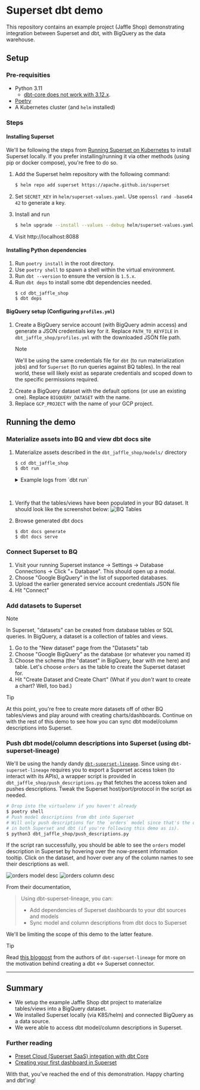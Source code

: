 # Superset dbt demo

This repository contains an example project (Jaffle Shop) demonstrating integration between Superset and dbt, with BigQuery as the data warehouse.

## Setup

### Pre-requisities

- Python 3.11
  - [dbt-core does not work with 3.12.x](https://github.com/dbt-labs/dbt-core/issues/9007#issuecomment-1854738180).
- [Poetry](https://python-poetry.org/docs/#installation)
- A Kubernetes cluster (and `helm` installed)   

### Steps

#### Installing Superset

We'll be following the steps from [Running Superset on Kubernetes](https://superset.apache.org/docs/installation/running-on-kubernetes#running) to install Superset locally. If you prefer installing/running it via other methods (using pip or docker compose), you're free to do so.

1. Add the Superset helm repository with the following command:

    ```bash
    $ helm repo add superset https://apache.github.io/superset
    ```

1. Set `SECRET_KEY` in `helm/superset-values.yaml`. Use `openssl rand -base64 42` to generate a key.
1. Install and run
    ```bash
    $ helm upgrade --install --values --debug helm/superset-values.yaml superset superset/superset
    ```

1. Visit http://localhost:8088

#### Installing Python dependencies

1. Run `poetry install` in the root directory.
1. Use `poetry shell` to spawn a shell within the virtual environment.
1. Run `dbt --version` to ensure the version is `1.5.x`.
1. Run `dbt deps` to install some dbt dependencies needed.
    ```
    $ cd dbt_jaffle_shop
    $ dbt deps
    ```

#### BigQuery setup (Configuring `profiles.yml`)

1. Create a BigQuery service account (with BigQuery admin access) and generate a JSON credentials key for it. Replace `PATH_TO_KEYFILE` in `dbt_jaffle_shop/profiles.yml` with the downloaded JSON file path.
    > [!NOTE]
    > We'll be using the same credentials file for `dbt` (to run materialization jobs) and for `Superset` (to run queries against BQ tables). In the real world, these will likely exist as separate credentials and scoped down to the specific permissions required.
1. Create a BigQuery dataset with the default options (or use an existing one). Replace `BIGQUERY_DATASET` with the name.
1. Replace `GCP_PROJECT` with the name of your GCP project.


## Running the demo

### Materialize assets into BQ and view dbt docs site

1. Materialize assets described in the `dbt_jaffle_shop/models/` directory

    ```bash
    $ cd dbt_jaffle_shop
    $ dbt run
    ```

    <details>
    <summary>Example logs from `dbt run`</summary>

        ```bash
        $ dbt run
        23:47:38  Running with dbt=1.5.9
        23:47:38  Registered adapter: bigquery=1.5.7
        23:47:38  Unable to do partial parsing because profile has changed
        23:47:39  Found 12 models, 36 tests, 0 snapshots, 4 analyses, 587 macros, 0 operations, 0 seed files, 0 sources, 0 exposures, 4 metrics, 0 groups
        23:47:39
        23:47:40  Concurrency: 1 threads (target='dev')
        23:47:40
        23:47:40  1 of 12 START sql view model my_dataset.stg_customers .......................... [RUN]
        23:47:41  1 of 12 OK created sql view model my_dataset.stg_customers ..................... [CREATE VIEW (0 processed) in 1.20s]
        23:47:41  2 of 12 START sql view model my_dataset.stg_orders ............................. [RUN]
        23:47:44  2 of 12 OK created sql view model my_dataset.stg_orders ........................ [CREATE VIEW (0 processed) in 2.42s]
        23:47:44  3 of 12 START sql view model my_dataset.stg_payments ........................... [RUN]
        23:47:45  3 of 12 OK created sql view model my_dataset.stg_payments ...................... [CREATE VIEW (0 processed) in 1.34s]
        23:47:45  4 of 12 START sql table model my_dataset.dbt_metrics_default_calendar .......... [RUN]
        23:47:51  4 of 12 OK created sql table model my_dataset.dbt_metrics_default_calendar ..... [CREATE TABLE (14.6k rows, 0 processed) in 6.40s]
        23:47:51  5 of 12 START sql table model my_dataset.int_customer_order_history_joined ..... [RUN]
        23:47:59  5 of 12 OK created sql table model my_dataset.int_customer_order_history_joined  [CREATE TABLE (100.0 rows, 4.3 KiB processed) in 7.65s]
        23:47:59  6 of 12 START sql table model my_dataset.int_order_payments_pivoted ............ [RUN]
        23:48:08  6 of 12 OK created sql table model my_dataset.int_order_payments_pivoted ....... [CREATE TABLE (99.0 rows, 6.7 KiB processed) in 8.80s]
        23:48:08  7 of 12 START sql table model my_dataset.example_develop_metric ................ [RUN]
        23:48:08  WARNING: dbt_metrics is going to be deprecated in dbt-core 1.6 in July 2023 as part of the migration to MetricFlow. This package will continue to work with dbt-core 1.5 but a 1.6 version will not be released. If you have any questions, please join us in the #dbt-core-metrics in the dbt Community Slack
        23:48:12  7 of 12 OK created sql table model my_dataset.example_develop_metric ........... [CREATE TABLE (4.0 rows, 229.8 KiB processed) in 4.67s]
        23:48:12  8 of 12 START sql table model my_dataset.orders ................................ [RUN]
        23:48:18  8 of 12 OK created sql table model my_dataset.orders ........................... [CREATE TABLE (99.0 rows, 11.9 KiB processed) in 5.56s]
        23:48:18  9 of 12 START sql table model my_dataset.average_order_amount_daily ............ [RUN]
        23:48:18  WARNING: dbt_metrics is going to be deprecated in dbt-core 1.6 in July 2023 as part of the migration to MetricFlow. This package will continue to work with dbt-core 1.5 but a 1.6 version will not be released. If you have any questions, please join us in the #dbt-core-metrics in the dbt Community Slack
        23:48:23  9 of 12 OK created sql table model my_dataset.average_order_amount_daily ....... [CREATE TABLE (77.0 rows, 116.7 KiB processed) in 5.38s]
        23:48:23  10 of 12 START sql table model my_dataset.expenses_daily ....................... [RUN]
        23:48:23  WARNING: dbt_metrics is going to be deprecated in dbt-core 1.6 in July 2023 as part of the migration to MetricFlow. This package will continue to work with dbt-core 1.5 but a 1.6 version will not be released. If you have any questions, please join us in the #dbt-core-metrics in the dbt Community Slack
        23:48:28  10 of 12 OK created sql table model my_dataset.expenses_daily .................. [CREATE TABLE (55.0 rows, 117.7 KiB processed) in 5.06s]
        23:48:28  11 of 12 START sql table model my_dataset.profit_daily ......................... [RUN]
        23:48:28  WARNING: dbt_metrics is going to be deprecated in dbt-core 1.6 in July 2023 as part of the migration to MetricFlow. This package will continue to work with dbt-core 1.5 but a 1.6 version will not be released. If you have any questions, please join us in the #dbt-core-metrics in the dbt Community Slack
        23:48:33  11 of 12 OK created sql table model my_dataset.profit_daily .................... [CREATE TABLE (55.0 rows, 117.7 KiB processed) in 4.54s]
        23:48:33  12 of 12 START sql table model my_dataset.revenue_daily ........................ [RUN]
        23:48:33  WARNING: dbt_metrics is going to be deprecated in dbt-core 1.6 in July 2023 as part of the migration to MetricFlow. This package will continue to work with dbt-core 1.5 but a 1.6 version will not be released. If you have any questions, please join us in the #dbt-core-metrics in the dbt Community Slack
        23:48:37  12 of 12 OK created sql table model my_dataset.revenue_daily ................... [CREATE TABLE (55.0 rows, 117.7 KiB processed) in 4.48s]
        23:48:37
        23:48:37  Finished running 3 view models, 9 table models in 0 hours 0 minutes and 58.75 seconds (58.75s).
        23:48:37
        23:48:37  Completed successfully
        23:48:37
        23:48:37  Done. PASS=12 WARN=0 ERROR=0 SKIP=0 TOTAL=12
        ```

    </details>
<br>

1. Verify that the tables/views have been populated in your BQ dataset. It should look like the screenshot below:
![BQ Tables](./etc/bq-tables.png)

1. Browse generated dbt docs

    ```
    $ dbt docs generate
    $ dbt docs serve
    ```


### Connect Superset to BQ

1. Visit your running Superset instance -> Settings -> Database Connections -> Click "+ Database". This should open up a modal.
1. Choose "Google BigQuery" in the list of supported databases.
1. Upload the earlier generated service account credentials JSON file
1. Hit "Connect"

### Add datasets to Superset

> [!NOTE]
> In Superset, "datasets" can be created from database tables or SQL queries. In BigQuery, a dataset is a collection of tables and views.

1. Go to the "New dataset" page from the "Datasets" tab
1. Choose "Google BigQuery" as the database (or whatever you named it)
1. Choose the schema (the "dataset" in BigQuery, bear with me here) and table. Let's choose `orders` as the table to create the Superset dataset for.
1. Hit "Create Dataset and Create Chart" (What if you _don't_ want to create a chart? Well, too bad.)

> [!TIP]
> At this point, you're free to create more datasets off of other BQ tables/views and play around with creating charts/dashboards. Continue on with the rest of this demo to see how you can sync dbt model/column descriptions into Superset.

### Push dbt model/column descriptions into Superset (using dbt-superset-lineage)

We'll be using the handy dandy [`dbt-superset-lineage`](https://github.com/slidoapp/dbt-superset-lineage). Since using `dbt-superset-lineage` requires you to export a Superset access token (to interact with its APIs), a wrapper script is provided in `dbt_jaffle_shop/push_descriptions.py` that fetches the access token and pushes descriptions. Tweak the Superset host/port/protocol in the script as needed.

```bash
# Drop into the virtualenv if you haven't already
$ poetry shell
# Push model descriptions from dbt into Superset
# Will only push descriptions for the `orders` model since that's the only dataset present
# in both Superset and dbt (if you're following this demo as is).
$ python3 dbt_jaffle_shop/push_descriptions.py
```

If the script ran successfully, you should be able to see the `orders` model description in Superset by hovering over the now-present information tooltip. Click on the dataset, and hover over any of the column names to see their descriptions as well.

![orders model desc](./etc/orders_model_desc.png)
![orders column desc](./etc/orders_column_desc.png)


From their documentation,
> Using dbt-superset-lineage, you can:
>   - Add dependencies of Superset dashboards to your dbt sources and models
>   - Sync model and column descriptions from dbt docs to Superset

We'll be limiting the scope of this demo to the latter feature.

> [!TIP]
> Read [this blogpost](https://engineering.hometogo.com/how-hometogo-connected-dbt-and-superset-to-make-metadata-more-accessible-and-reduce-analytical-2223af539cc6) from the authors of `dbt-superset-lineage` for more on the motivation behind creating a dbt <-> Superset connector.

---

## Summary

- We setup the example Jaffle Shop dbt project to materialize tables/views into a BigQuery dataset.
- We installed Superset locally (via K8S/helm) and connected BigQuery as a data source.
- We were able to access dbt model/column descriptions in Superset.


### Further reading

- [Preset Cloud (Superset SaaS) integation with dbt Core](https://preset.io/blog/dbt-superset-integration-preset/)
- [Creating your first dashboard in Superset](https://superset.apache.org/docs/creating-charts-dashboards/creating-your-first-dashboard/)


With that, you've reached the end of this demonstration. Happy charting and dbt'ing!
